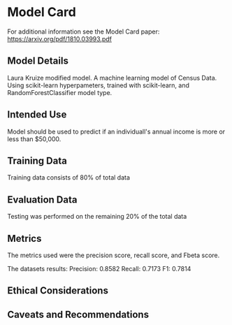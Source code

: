 # Model Card

For additional information see the Model Card paper: https://arxiv.org/pdf/1810.03993.pdf

## Model Details
Laura Kruize modified model. A machine learning model of Census Data. Using scikit-learn hyperpameters, trained with scikit-learn, and RandomForestClassifier model type.

## Intended Use
Model should be used to predict if an individuall's annual income is more or less than $50,000.

## Training Data
Training data consists of 80% of total data

## Evaluation Data
Testing was performed on the remaining 20% of the total data

## Metrics
The metrics used were the precision score, recall score, and Fbeta score.

The datasets results:
Precision: 0.8582
Recall: 0.7173
F1: 0.7814

## Ethical Considerations

## Caveats and Recommendations
